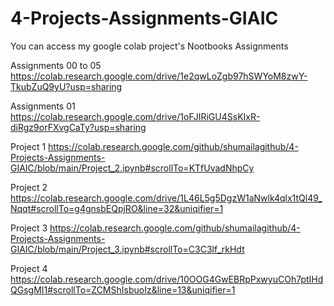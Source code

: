 # 4-Projects-Assignments-GIAIC
You can access my google colab project's Nootbooks 
Assignments

Assignments 00 to 05
https://colab.research.google.com/drive/1e2qwLoZgb97hSWYoM8zwY-TkubZuQ9yU?usp=sharing


Assignments 01 
https://colab.research.google.com/drive/1oFJIRiGU4SsKIxR-diRgz9orFXvgCaTy?usp=sharing



Project 1
https://colab.research.google.com/github/shumailagithub/4-Projects-Assignments-GIAIC/blob/main/Project_2.ipynb#scrollTo=KTfUvadNhpCy

Project 2 
https://colab.research.google.com/drive/1L46L5g5DgzW1aNwlk4qlx1tQl49_Nqqt#scrollTo=g4gnsbEQpjRO&line=32&uniqifier=1

Project 3
https://colab.research.google.com/github/shumailagithub/4-Projects-Assignments-GIAIC/blob/main/Project_3.ipynb#scrollTo=C3C3lf_rkHdt

Project 4
https://colab.research.google.com/drive/10OOG4GwEBRpPxwyuCOh7ptIHdQGsgMI1#scrollTo=ZCMShIsbuoIz&line=13&uniqifier=1
